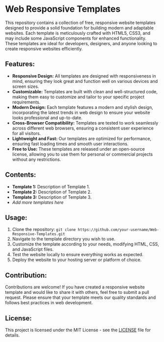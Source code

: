# Web Responsive Templates

This repository contains a collection of free, responsive website templates designed to provide a solid foundation for building modern and adaptable websites. Each template is meticulously crafted with HTML5, CSS3, and may include some JavaScript components for enhanced functionality. These templates are ideal for developers, designers, and anyone looking to create responsive websites efficiently.

## Features:

- **Responsive Design:** All templates are designed with responsiveness in mind, ensuring they look great and function well on various devices and screen sizes.
- **Customizable:** Templates are built with clean and well-structured code, making them easy to customize and tailor to your specific project requirements.
- **Modern Design:** Each template features a modern and stylish design, incorporating the latest trends in web design to ensure your website looks professional and up-to-date.
- **Cross-Browser Compatibility:** Templates are tested to work seamlessly across different web browsers, ensuring a consistent user experience for all visitors.
- **Lightweight and Fast:** Our templates are optimized for performance, ensuring fast loading times and smooth user interactions.
- **Free to Use:** These templates are released under an open-source license, allowing you to use them for personal or commercial projects without any restrictions.

## Contents:

- **Template 1:** Description of Template 1.
- **Template 2:** Description of Template 2.
- **Template 3:** Description of Template 3.
- *Add more templates here*

## Usage:

1. Clone the repository: `git clone https://github.com/your-username/Web-Responsive-Templates.git`
2. Navigate to the template directory you wish to use.
3. Customize the template according to your needs, modifying HTML, CSS, and JavaScript files.
4. Test the website locally to ensure everything works as expected.
5. Deploy the website to your hosting server or platform of choice.

## Contribution:

Contributions are welcome! If you have created a responsive website template and would like to share it with others, feel free to submit a pull request. Please ensure that your template meets our quality standards and follows best practices in web development.

## License:

This project is licensed under the MIT License - see the [LICENSE](LICENSE) file for details.
